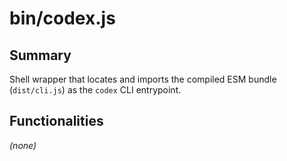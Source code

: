 # bin/codex.js

## Summary
Shell wrapper that locates and imports the compiled ESM bundle (`dist/cli.js`) as the
`codex` CLI entrypoint.

## Functionalities
*(none)*